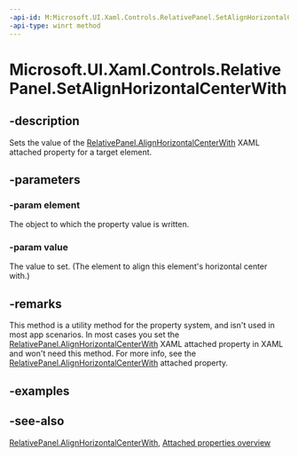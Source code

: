 ```yaml
---
-api-id: M:Microsoft.UI.Xaml.Controls.RelativePanel.SetAlignHorizontalCenterWith(Microsoft.UI.Xaml.UIElement,System.Object)
-api-type: winrt method
---
```


<!-- Method syntax
public void SetAlignHorizontalCenterWith(Windows.UI.Xaml.UIElement element, System.Object value)
-->

# Microsoft.UI.Xaml.Controls.RelativePanel.SetAlignHorizontalCenterWith

## -description
Sets the value of the [RelativePanel.AlignHorizontalCenterWith](relativepanel_alignhorizontalcenterwith.md) XAML attached property for a target element.

## -parameters
### -param element
The object to which the property value is written.

### -param value
The value to set. (The element to align this element's horizontal center with.)

## -remarks
This method is a utility method for the property system, and isn't used in most app scenarios. In most cases you set the [RelativePanel.AlignHorizontalCenterWith](relativepanel_alignhorizontalcenterwith.md) XAML attached property in XAML and won't need this method. For more info, see the [RelativePanel.AlignHorizontalCenterWith](relativepanel_alignhorizontalcenterwith.md) attached property.

## -examples

## -see-also

[RelativePanel.AlignHorizontalCenterWith](relativepanel_alignhorizontalcenterwith.md), [Attached properties overview](/windows/uwp/xaml-platform/attached-properties-overview)
